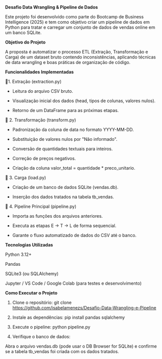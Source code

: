 **Desafio Data Wrangling & Pipeline de Dados**

Este projeto foi desenvolvido como parte do Bootcamp de Business Intelligence (2025) e tem como objetivo criar um pipeline de dados em Python para tratar e carregar um conjunto de dados de vendas online em um banco SQLite.

**Objetivo do Projeto**

A proposta é automatizar o processo ETL (Extração, Transformação e Carga) de um dataset bruto contendo inconsistências, aplicando técnicas de data wrangling e boas práticas de organização de código.

**Funcionalidades Implementadas**

🔹1. Extração (extraction.py)

- Leitura do arquivo CSV bruto.

- Visualização inicial dos dados (head, tipos de colunas, valores nulos).

- Retorno de um DataFrame para as próximas etapas.

🔹 2. Transformação (transform.py)

- Padronização da coluna de data no formato YYYY-MM-DD.

- Substituição de valores nulos por "Não informado".

- Conversão de quantidades textuais para inteiros.

- Correção de preços negativos.

- Criação da coluna valor_total = quantidade * preco_unitario.

🔹 3. Carga (load.py)

- Criação de um banco de dados SQLite (vendas.db).

- Inserção dos dados tratados na tabela tb_vendas.

🔹 4. Pipeline Principal (pipeline.py)

- Importa as funções dos arquivos anteriores.

- Executa as etapas E → T → L de forma sequencial.

- Garante o fluxo automatizado de dados do CSV até o banco.

**Tecnologias Utilizadas**

Python 3.12+

Pandas

SQLite3 (ou SQLAlchemy)

Jupyter / VS Code / Google Colab (para testes e desenvolvimento)

**Como Executar o Projeto**
1. Clone o repositório:
git clone https://github.com/isabelamenezs/Desafio-Data-Wrangling-e-Pipeline

2. Instale as dependências:
pip install pandas sqlalchemy

3. Execute o pipeline:
python pipeline.py

4. Verifique o banco de dados:

Abra o arquivo vendas.db (pode usar o DB Browser for SQLite) e confirme se a tabela tb_vendas foi criada com os dados tratados.
